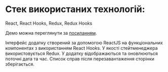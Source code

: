 # Стек використаних технологій:
React, React Hooks, Redux, Redux Hooks

Демо можна переглянути за [посиланням](https://goncharenko-au.github.io/todo/).


Інтерфейс додатку створений за допомогою ReactJS на функціональних компонентах з використанням React Hooks. У якості стейтменеджера використовується Redux.
У додатку відображаються та оновлюються поточні дата та час.
Список справ після перезавантаження сторінки зберігається.
